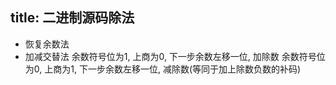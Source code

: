title: 二进制源码除法
---
- 恢复余数法
- 加减交替法
   余数符号位为1, 上商为0, 下一步余数左移一位, 加除数
   余数符号位为0, 上商为1, 下一步余数左移一位, 减除数(等同于加上除数负数的补码)